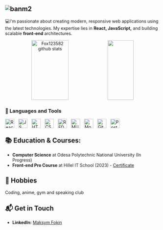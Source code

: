 ![banm2](https://github.com/user-attachments/assets/adf56131-ec21-470a-be55-43bda4d141f1)
-------------------------------------------------------------

💻I'm passionate about creating modern, responsive web applications using the latest technologies. My expertise lies in **React, JavaScript,** and building scalable **front-end** architectures.

<div align="center">  
  <img width="49%" height="195px" src="https://github-readme-stats.vercel.app/api?username=Fox123582&show_icons=true&count_private=true&hide_border=true&title_color=00b9ff&icon_color=ffffff&text_color=00b9ff&theme=transparent" alt="Fox123582 github stats" /> 
  <img width="41%" height="195px" src="https://github-readme-stats.vercel.app/api/top-langs/?username=Fox123582&layout=compact&hide_border=true&title_color=00b9ff&text_color=00b9ff&theme=transparent" />
</div>

### 🧰 Languages and Tools

<img align="left" alt="React" width="30px" style="padding-right:10px;" src="https://cdn.jsdelivr.net/gh/devicons/devicon@latest/icons/react/react-original.svg"/>
<img align="left" alt="JS" width="30px" style="padding-right:10px;" src="https://cdn.jsdelivr.net/gh/devicons/devicon@latest/icons/javascript/javascript-original.svg" />
<img align="left" alt="HTML" width="30px" style="padding-right:10px;" src="https://cdn.jsdelivr.net/gh/devicons/devicon@latest/icons/html5/html5-original.svg" />
<img align="left" alt="CSS" width="30px" style="padding-right:10px;" src="https://cdn.jsdelivr.net/gh/devicons/devicon@latest/icons/css3/css3-original.svg" />
<img align="left" alt="REDUX" width="30px" style="padding-right:10px;" src="https://cdn.jsdelivr.net/gh/devicons/devicon@latest/icons/redux/redux-original.svg" />
<img align="left" alt="MUI" width="30px" style="padding-right:10px;" src="https://cdn.jsdelivr.net/gh/devicons/devicon@latest/icons/materialui/materialui-original.svg" />
<img align="left" alt="MongoDB" width="30px" style="padding-right:10px;" src="https://cdn.jsdelivr.net/gh/devicons/devicon@latest/icons/mongodb/mongodb-original.svg" />
<img align="left" alt="Git" width="30px" style="padding-right:10px;" src="https://cdn.jsdelivr.net/gh/devicons/devicon@latest/icons/git/git-original.svg" />
<img align="left" alt="Postman" width="30px" style="padding-right:10px;" src="https://cdn.jsdelivr.net/gh/devicons/devicon@latest/icons/postman/postman-original.svg" />
<br />

# 

## 📚 Education & Courses:
- **Computer Science** at Odesa Polytechnic National University (In Progress)
- **Front-end Pro Course** at Hillel IT School (2023) - [Certificate](https://certificate.ithillel.ua/view/81437633)
  
## 🎨 Hobbies

Coding, anime, gym and speaking club

## 📬 Get in Touch
- **LinkedIn:** [Maksym Fokin](https://www.linkedin.com/in/maksym-fokin-3b94962ab)

